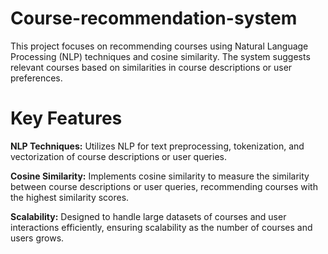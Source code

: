 # Course-recommendation-system
This project focuses on recommending courses using Natural Language Processing (NLP) techniques and cosine similarity. 
The system suggests relevant courses based on similarities in course descriptions or user preferences.

# Key Features
**NLP Techniques:**
Utilizes NLP for text preprocessing, tokenization, and vectorization of course descriptions or user queries.

**Cosine Similarity:** 
Implements cosine similarity to measure the similarity between course descriptions or user queries, 
recommending courses with the highest similarity scores.

**Scalability:** 
Designed to handle large datasets of courses and user interactions efficiently, ensuring scalability as the 
number of courses and users grows.
